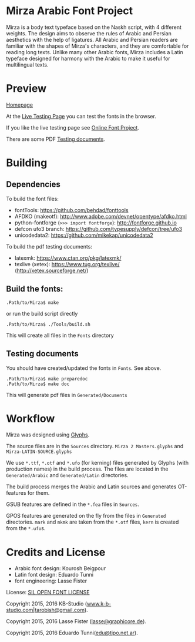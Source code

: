 # Mirza Arabic Font Project

Mirza is a body text typeface based on the Naskh script, with 4 different weights.
The design aims to observe the rules of Arabic and Persian aesthetics with the help of ligatures.
All Arabic and Persian readers are familiar with the shapes of Mirza's characters, and they are comfortable for reading long texts.
Unlike many other Arabic fonts, Mirza includes a Latin typeface designed for harmony with the Arabic to make it useful for multilingual texts.

# Preview

[Homepage](http://tarobish.github.io/Mirza/)

At the [Live Testing Page](http://tarobish.github.io/Mirza/html/live-testing.html#?eJyrVkrLzytRslIqNzEwUNJRKkmtKHHJLAIKFJXkAPmpucGZValArolFQQmQn5OYlw7kJRYB2clAnalgzcoKNzbfbLmx/GarwqOGRQo3W29svLH2xooby8Fcj9ScnHyg+pTEEpBJRgaGZroGRrpGpiGG5lZGllYG5nrmFkZRSrUAlpAxKg==) you can test the fonts in the browser.

If you like the live testing page see [Online Font Project](https://github.com/graphicore/online-font-project).

There are some PDF [Testing documents](./Documents/Testing).

# Building

## Dependencies

To build the font files:

* fontTools: https://github.com/behdad/fonttools
* AFDKO (makeotf): http://www.adobe.com/devnet/opentype/afdko.html
* python-fontforge (`>>> import fontforge`): http://fontforge.github.io
* defcon ufo3 branch: https://github.com/typesupply/defcon/tree/ufo3
* unicodedata2: https://github.com/mikekap/unicodedata2

To build the pdf testing documents:

* latexmk: https://www.ctan.org/pkg/latexmk/
* texlive (xetex): https://www.tug.org/texlive/ (http://xetex.sourceforge.net/)

## Build the fonts:

```
.Path/to/Mirza$ make
```

or run the build script directly

```
.Path/to/Mirza$ ./Tools/build.sh
```
This will create all files in the `Fonts` directory

## Testing documents

You should have created/updated the fonts in `Fonts`. See above.


```
.Path/to/Mirza$ make preparedoc
.Path/to/Mirza$ make doc
```

This will generate pdf files in `Generated/Documents`

# Workflow

Mirza was designed using [Glyphs](https://glyphsapp.com/).

The source files are in the `Sources` directory.  `Mirza 2 Masters.glyphs` and `Mirza-LATIN-SOURCE.glyphs`

We use `*.ttf`, `*.otf` and `*.ufo` (for kerning) files generated by Glyphs (with production names)
in the build process. The files are located in the `Generated/Arabic` and `Generated/Latin` directories.

The build process merges the Arabic and Latin sources and generates OT-features for them.

GSUB features are defined in the `*.fea` files in `Sources`.

GPOS features are generated on the fly from the files in `Generated` directories.
`mark` and `mkmk` are taken from the `*.otf` files, `kern` is created from the `*.ufo`s.

# Credits and License

* Arabic font design: Kourosh Beigpour
* Latin font design: Eduardo Tunni
* font engineering: Lasse Fister

License: [SIL OPEN FONT LICENSE](./OFL.txt)

Copyright 2015, 2016 KB-Studio (www.k-b-studio.com|tarobish@gmail.com).

Copyright 2015, 2016 Lasse Fister (lasse@graphicore.de).

Copyright 2015, 2016 Eduardo Tunni(edu@tipo.net.ar).
